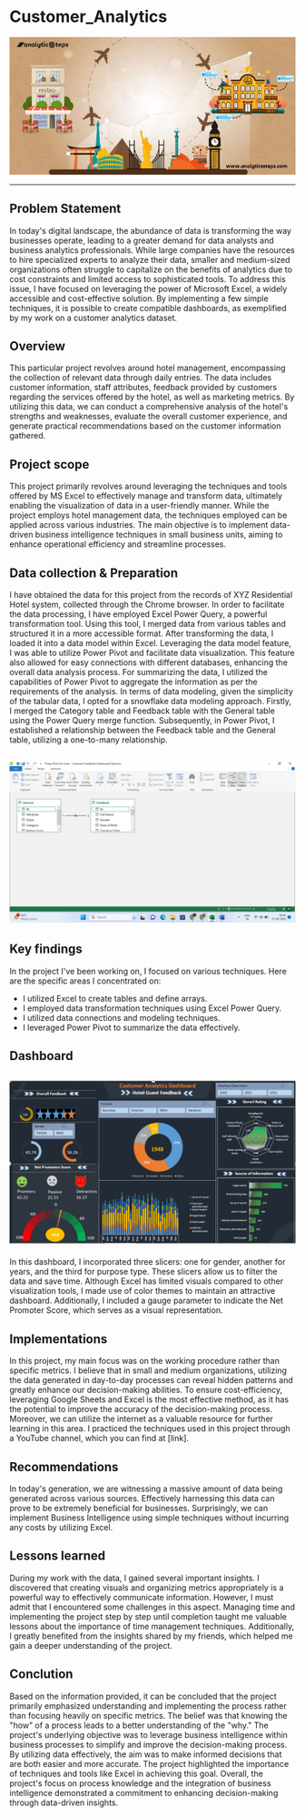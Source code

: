 # Customer_Analytics
![](Cover_photo.jpg)
___________________
## Problem Statement
In today's digital landscape, the abundance of data is transforming the way businesses operate, leading to a greater demand for data analysts and business analytics professionals. While large companies have the resources to hire specialized experts to analyze their data, smaller and medium-sized organizations often struggle to capitalize on the benefits of analytics due to cost constraints and limited access to sophisticated tools. To address this issue, I have focused on leveraging the power of Microsoft Excel, a widely accessible and cost-effective solution. By implementing a few simple techniques, it is possible to create compatible dashboards, as exemplified by my work on a customer analytics dataset.

## Overview
  This particular project revolves around hotel management, encompassing the collection of relevant data through daily entries. The data includes customer information, staff attributes, feedback provided by customers regarding the services offered by the hotel, as well as marketing metrics. By utilizing this data, we can conduct a comprehensive analysis of the hotel's strengths and weaknesses, evaluate the overall customer experience, and generate practical recommendations based on the customer information gathered.

## Project scope
 This project primarily revolves around leveraging the techniques and tools offered by MS Excel to effectively manage and transform data, ultimately enabling the visualization of data in a user-friendly manner. While the project employs hotel management data, the techniques employed can be applied across various industries. The main objective is to implement data-driven business intelligence techniques in small business units, aiming to enhance operational efficiency and streamline processes.

## Data collection & Preparation
 I have obtained the data for this project from the records of XYZ Residential Hotel system, collected through the Chrome browser. In order to facilitate the data processing, I have employed Excel Power Query, a powerful transformation tool. Using this tool, I merged data from various tables and structured it in a more accessible format.
 After transforming the data, I loaded it into a data model within Excel. Leveraging the data model feature, I was able to utilize Power Pivot and facilitate data visualization. This feature also allowed for easy connections with different databases, enhancing the overall data analysis process.
For summarizing the data, I utilized the capabilities of Power Pivot to aggregate the information as per the requirements of the analysis.
In terms of data modeling, given the simplicity of the tabular data, I opted for a snowflake data modeling approach. Firstly, I merged the Category table and Feedback table with the General table using the Power Query merge function. Subsequently, in Power Pivot, I established a relationship between the Feedback table and the General table, utilizing a one-to-many relationship.

![](Data_model.png)
-------------------

## Key findings
  In the project I've been working on, I focused on various techniques. Here are the specific areas I concentrated on:
- I utilized Excel to create tables and define arrays.
- I employed data transformation techniques using Excel Power Query.
- I utilized data connections and modeling techniques.
- I leveraged Power Pivot to summarize the data effectively.

## Dashboard

![](Dashboard2.png)
-------------------
  In this dashboard, I incorporated three slicers: one for gender, another for years, and the third for purpose type. These slicers allow us to filter the data and save time. Although Excel has limited visuals compared to other visualization tools, I made use of color themes to maintain an attractive dashboard. Additionally, I included a gauge parameter to indicate the Net Promoter Score, which serves as a visual representation.
  
## Implementations
   In this project, my main focus was on the working procedure rather than specific metrics. I believe that in small and medium organizations, utilizing the data generated in day-to-day processes can reveal hidden patterns and greatly enhance our decision-making abilities. To ensure cost-efficiency, leveraging Google Sheets and Excel is the most effective method, as it has the potential to improve the accuracy of the decision-making process. Moreover, we can utilize the internet as a valuable resource for further learning in this area. I practiced the techniques used in this project through a YouTube channel, which you can find at [link].

## Recommendations
   In today's generation, we are witnessing a massive amount of data being generated across various sources. Effectively harnessing this data can prove to be extremely beneficial for businesses. Surprisingly, we can implement Business Intelligence using simple techniques without incurring any costs by utilizing Excel.

## Lessons learned
   During my work with the data, I gained several important insights. I discovered that creating visuals and organizing metrics appropriately is a powerful way to effectively communicate information. However, I must admit that I encountered some challenges in this aspect. Managing time and implementing the project step by step until completion taught me valuable lessons about the importance of time management techniques. Additionally, I greatly benefited from the insights shared by my friends, which helped me gain a deeper understanding of the project.

## Conclution
  Based on the information provided, it can be concluded that the project primarily emphasized understanding and implementing the process rather than focusing heavily on specific metrics. The belief was that knowing the "how" of a process leads to a better understanding of the "why." The project's underlying objective was to leverage business intelligence within business processes to simplify and improve the decision-making process. By utilizing data effectively, the aim was to make informed decisions that are both easier and more accurate. The project highlighted the importance of techniques and tools like Excel in achieving this goal. Overall, the project's focus on process knowledge and the integration of business intelligence demonstrated a commitment to enhancing decision-making through data-driven insights.






